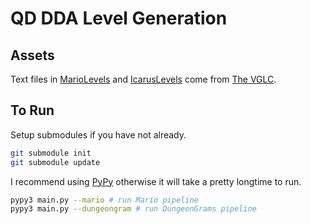 # QD DDA Level Generation

## Assets

Text files in [MarioLevels](./MarioLevels) and [IcarusLevels](./IcarusLevels) come from [The VGLC](https://github.com/TheVGLC/TheVGLC).

## To Run

Setup submodules if you have not already.

```bash
git submodule init
git submodule update
```

I recommend using [PyPy](https://www.pypy.org/) otherwise it will take a pretty longtime to run.

```bash
pypy3 main.py --mario # run Mario pipeline
pypy3 main.py --dungeongram # run DungeonGrams pipeline
```
